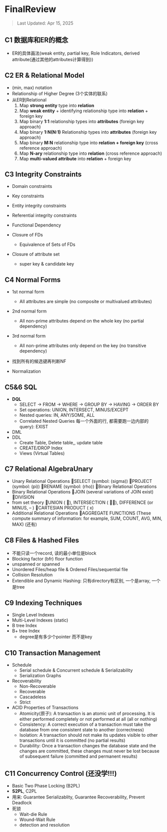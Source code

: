 # FinalReview
> Last Updated: Apr 15, 2025

## C1 数据库和ER的概念
- ER的具体画法(weak entity, partial key, Role Indicators, derived attribute(通过其他的attributes计算得到))

## C2 ER & Relational Model
- (min, max) notation
- Relationship of Higher Degree (3个实体的联系)
- 从ER到Relational
  1. Map **strong entity** type into **relation**
  2. Map **weak entity** + identifying relationship type into **relation** + foreign key 
  3. Map binary **1:1** relationship types into **attributes** (foreign key approach)
  4. Map binary **1:N(N:1)** Relationship types into **attributes** (foreign key approach)
  5. Map binary **M:N** relationship type into **relation + foreign key** (cross reference approach)
  6. Map **N-ary** relationship type into **relation** (cross reference approach)
  7. Map **multi-valued attribute** into **relation** + foreign key

## C3 Integrity Constraints

- Domain constraints
- Key constraints
- Entity integrity constraints
- Referential integrity constraints

- Functional Dependency
- Closure of FDs
  - Equivalence of Sets of FDs
- Closure of attribute set
  - super key & candidate key

## C4 Normal Forms
- 1st normal form
  - All attributes are simple (no composite or multivalued attributes)
- 2nd normal form
  - All non-prime attributes depend on the whole key (no partial dependency)
- 3rd normal form 
  - All non-prime attributes only depend on the key (no transitive dependency)

- 找到所有的候选键再判断NF
- Normalization

## C5&6 SQL
- **DQL**
  - SELECT -> FROM -> WHERE -> GROUP BY -> HAVING -> ORDER BY
  - Set operations: UNION, INTERSECT, MINUS/EXCEPT
  - Nested queries: IN, ANY/SOME, ALL
  - Correlated Nested Queries 每一个外面的行, 都需要跑一边内部的query): EXIST
- DML
- DDL
  - Create Table, Delete table,, update table
  - CREATE/DROP Index
  - Views (Virtual Tables)
 
## C7 Relational AlgebraUnary 
- Unary Relational Operations
 SELECT (symbol: (sigma))
 PROJECT (symbol: (pi))
 RENAME (symbol: (rho))
 Binary Relational Operations
- Binary Relational Operations
 JOIN (several variations of JOIN exist)
 DIVISION
- from set theory
 UNION ( ), INTERSECTION ( ), DIFFERENCE (or MINUS, – )
 CARTESIAN PRODUCT ( x)
- Additional Relational Operations
 AGGREGATE FUNCTIONS (These compute summary of 
information: for example, SUM, COUNT, AVG, MIN, MAX)
(还有)

## C8 Files & Hashed Files
- 不能只读一个record, 读的最小单位是block
- Blocking factor (bfr) floor function
- unspanned or spanned
- Unordered Files/heap file & Ordered Files/sequential file
- Collision Resolution
- Extendible and Dynamic Hashing: 只有directory有区别, 一个是array, 一个是tree

## C9 Indexing Techniques
- Single Level Indexes
- Multi-Level Indexes (static)
- B tree Index 
- B+ tree Index
  - degree是有多少个pointer 而不是key

## C10  Transaction Management
- Schedule
  - Serial schedule & Concurrent schedule & Serializability
  - Serialization Graphs
- Recoverability
  - Non-Recoverable
  - Recoverable
  - Cascadeless
  - Strict
- ACID Properties of Transactions
  - Atomicity(原子): A transaction is an atomic unit of processing. It is either performed completely or not performed at all (all or nothing)
  - Consistency: A correct execution of a transaction must take the database from one consistent state to another (correctness)
  - Isolation: A transaction should not make its updates visible to other transactions until it is committed (no partial results)
  - Durability: Once a transaction changes the database state and the changes are committed, these changes must never be lost because of subsequent failure (committed and permanent results)

## C11 Concurrency Control (还没学!!!)
- Basic Two Phase Locking (B2PL)
- **S2PL**, C2PL
- 用来: Guarantee Serializablity, Guarantee Recoverability, Prevent Deadlock
- 死锁
  - Wait-die Rule
  - Wound-Wait Rule
  - detection and resolution
